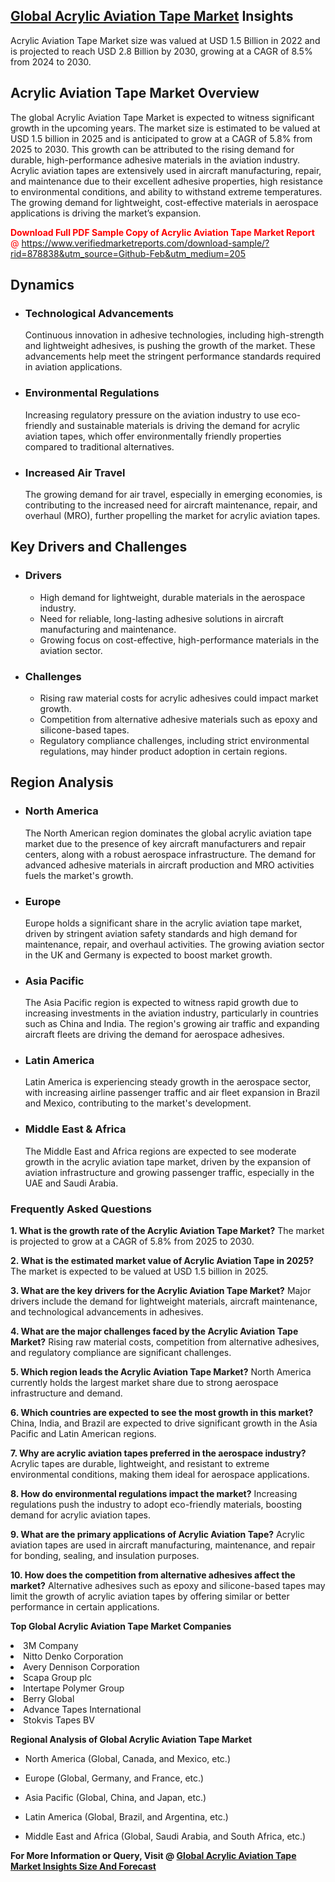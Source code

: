 <h2><a href="https://www.verifiedmarketreports.com/download-sample/?rid=878838&amp;utm_source=Github&amp;utm_medium=205" target="_blank">Global Acrylic Aviation Tape Market</a> Insights</h2><p>Acrylic Aviation Tape Market size was valued at USD 1.5 Billion in 2022 and is projected to reach USD 2.8 Billion by 2030, growing at a CAGR of 8.5% from 2024 to 2030.</p><p><h2>Acrylic Aviation Tape Market Overview</h2> <p>The global Acrylic Aviation Tape Market is expected to witness significant growth in the upcoming years. The market size is estimated to be valued at USD 1.5 billion in 2025 and is anticipated to grow at a CAGR of 5.8% from 2025 to 2030. This growth can be attributed to the rising demand for durable, high-performance adhesive materials in the aviation industry. Acrylic aviation tapes are extensively used in aircraft manufacturing, repair, and maintenance due to their excellent adhesive properties, high resistance to environmental conditions, and ability to withstand extreme temperatures. The growing demand for lightweight, cost-effective materials in aerospace applications is driving the market’s expansion.</p> <p><p><span class=""><span style="color: #ff0000;"><strong>Download Full PDF Sample Copy of Acrylic Aviation Tape Market Report</strong> @ </span><a href="https://www.verifiedmarketreports.com/download-sample/?rid=878838&amp;utm_source=Github-Feb&amp;utm_medium=205" target="_blank">https://www.verifiedmarketreports.com/download-sample/?rid=878838&amp;utm_source=Github-Feb&amp;utm_medium=205</a></span></p></p> <h2>Dynamics</h2> <ul> <li><h3>Technological Advancements</h3>Continuous innovation in adhesive technologies, including high-strength and lightweight adhesives, is pushing the growth of the market. These advancements help meet the stringent performance standards required in aviation applications.</li> <li><h3>Environmental Regulations</h3>Increasing regulatory pressure on the aviation industry to use eco-friendly and sustainable materials is driving the demand for acrylic aviation tapes, which offer environmentally friendly properties compared to traditional alternatives.</li> <li><h3>Increased Air Travel</h3>The growing demand for air travel, especially in emerging economies, is contributing to the increased need for aircraft maintenance, repair, and overhaul (MRO), further propelling the market for acrylic aviation tapes.</li> </ul> <h2>Key Drivers and Challenges</h2> <ul> <li><h3>Drivers</h3> <ul> <li>High demand for lightweight, durable materials in the aerospace industry.</li> <li>Need for reliable, long-lasting adhesive solutions in aircraft manufacturing and maintenance.</li> <li>Growing focus on cost-effective, high-performance materials in the aviation sector.</li> </ul> </li> <li><h3>Challenges</h3> <ul> <li>Rising raw material costs for acrylic adhesives could impact market growth.</li> <li>Competition from alternative adhesive materials such as epoxy and silicone-based tapes.</li> <li>Regulatory compliance challenges, including strict environmental regulations, may hinder product adoption in certain regions.</li> </ul> </li> </ul> <h2>Region Analysis</h2> <ul> <li><h3>North America</h3>The North American region dominates the global acrylic aviation tape market due to the presence of key aircraft manufacturers and repair centers, along with a robust aerospace infrastructure. The demand for advanced adhesive materials in aircraft production and MRO activities fuels the market's growth.</li> <li><h3>Europe</h3>Europe holds a significant share in the acrylic aviation tape market, driven by stringent aviation safety standards and high demand for maintenance, repair, and overhaul activities. The growing aviation sector in the UK and Germany is expected to boost market growth.</li> <li><h3>Asia Pacific</h3>The Asia Pacific region is expected to witness rapid growth due to increasing investments in the aviation industry, particularly in countries such as China and India. The region's growing air traffic and expanding aircraft fleets are driving the demand for aerospace adhesives.</li> <li><h3>Latin America</h3>Latin America is experiencing steady growth in the aerospace sector, with increasing airline passenger traffic and air fleet expansion in Brazil and Mexico, contributing to the market's development.</li> <li><h3>Middle East & Africa</h3>The Middle East and Africa regions are expected to see moderate growth in the acrylic aviation tape market, driven by the expansion of aviation infrastructure and growing passenger traffic, especially in the UAE and Saudi Arabia.</li> </ul> <h3>Frequently Asked Questions</h3> <p><strong>1. What is the growth rate of the Acrylic Aviation Tape Market?</strong> The market is projected to grow at a CAGR of 5.8% from 2025 to 2030.</p> <p><strong>2. What is the estimated market value of Acrylic Aviation Tape in 2025?</strong> The market is expected to be valued at USD 1.5 billion in 2025.</p> <p><strong>3. What are the key drivers for the Acrylic Aviation Tape Market?</strong> Major drivers include the demand for lightweight materials, aircraft maintenance, and technological advancements in adhesives.</p> <p><strong>4. What are the major challenges faced by the Acrylic Aviation Tape Market?</strong> Rising raw material costs, competition from alternative adhesives, and regulatory compliance are significant challenges.</p> <p><strong>5. Which region leads the Acrylic Aviation Tape Market?</strong> North America currently holds the largest market share due to strong aerospace infrastructure and demand.</p> <p><strong>6. Which countries are expected to see the most growth in this market?</strong> China, India, and Brazil are expected to drive significant growth in the Asia Pacific and Latin American regions.</p> <p><strong>7. Why are acrylic aviation tapes preferred in the aerospace industry?</strong> Acrylic tapes are durable, lightweight, and resistant to extreme environmental conditions, making them ideal for aerospace applications.</p> <p><strong>8. How do environmental regulations impact the market?</strong> Increasing regulations push the industry to adopt eco-friendly materials, boosting demand for acrylic aviation tapes.</p> <p><strong>9. What are the primary applications of Acrylic Aviation Tape?</strong> Acrylic aviation tapes are used in aircraft manufacturing, maintenance, and repair for bonding, sealing, and insulation purposes.</p> <p><strong>10. How does the competition from alternative adhesives affect the market?</strong> Alternative adhesives such as epoxy and silicone-based tapes may limit the growth of acrylic aviation tapes by offering similar or better performance in certain applications.</p> </p><p><strong>Top Global Acrylic Aviation Tape Market Companies</strong></p><div data-test-id=""><p><li>3M Company</li><li> Nitto Denko Corporation</li><li> Avery Dennison Corporation</li><li> Scapa Group plc</li><li> Intertape Polymer Group</li><li> Berry Global</li><li> Advance Tapes International</li><li> Stokvis Tapes BV</li></p><div><strong>Regional Analysis of&nbsp;Global Acrylic Aviation Tape Market</strong></div><ul><li dir="ltr"><p dir="ltr">North America&nbsp;(Global, Canada, and Mexico, etc.)</p></li><li dir="ltr"><p dir="ltr">Europe (Global, Germany, and France, etc.)</p></li><li dir="ltr"><p dir="ltr">Asia Pacific&nbsp;(Global, China, and Japan, etc.)</p></li><li dir="ltr"><p dir="ltr">Latin America&nbsp;(Global, Brazil, and Argentina, etc.)</p></li><li dir="ltr">Middle East and Africa&nbsp;(Global, Saudi Arabia, and South Africa, etc.)</li></ul><p><strong>For More Information or Query, Visit @&nbsp;</strong><strong><a href="https://www.verifiedmarketreports.com/product/acrylic-aviation-tape-market/?utm_source=Github&amp;utm_medium=205" target="_blank">Global Acrylic Aviation Tape Market Insights Size And Forecast</a></strong></p></div>
